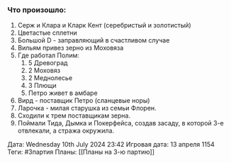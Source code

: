 ### Что произошло:
1. Серж и Клара и Кларк Кент (серебристый и золотистый)
2. Цветастые сплетни
3. Большой D - заправляющий в счастливом случае
4. Вильям привез зерно из Моховяза
5. Где работал Полим:
	1. 5 Древоград
	2. 2 Моховяз
	3. 2 Меднолесье
	4. 3 Плющи
	5. Петро живет в амбаре
6. Вирд - поставщик Петро (сланцевые норы)
7. Ларочка - милая старушка из семьи Флорен.
8. Сходили к трем поставщикам зерна.
9. Поймали Тида, Дымка и Покерфейса, создав засаду, в которой 3-е отвлекали, а стража окружила.

Дата: Wednesday 10th July 2024 23:42
Игровая дата: 13 апреля 1154
Теги: #3партия
Планы: [[Планы на 3-ю партию]]
